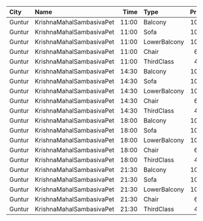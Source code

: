 | City   | Name                     |  Time | Type         | Price | Capacity | Booked |
| :----- | :----------------------- | ----: | :----------- | ----: | -------: | -----: |
| Guntur | KrishnaMahalSambasivaPet | 11:00 | Balcony      |  100₹ |      118 |      0 |
| Guntur | KrishnaMahalSambasivaPet | 11:00 | Sofa         |  100₹ |       88 |      2 |
| Guntur | KrishnaMahalSambasivaPet | 11:00 | LowerBalcony |  100₹ |      144 |      0 |
| Guntur | KrishnaMahalSambasivaPet | 11:00 | Chair        |   60₹ |      140 |      0 |
| Guntur | KrishnaMahalSambasivaPet | 11:00 | ThirdClass   |   40₹ |      140 |      0 |
| Guntur | KrishnaMahalSambasivaPet | 14:30 | Balcony      |  100₹ |      118 |      0 |
| Guntur | KrishnaMahalSambasivaPet | 14:30 | Sofa         |  100₹ |       88 |      0 |
| Guntur | KrishnaMahalSambasivaPet | 14:30 | LowerBalcony |  100₹ |      144 |      0 |
| Guntur | KrishnaMahalSambasivaPet | 14:30 | Chair        |   60₹ |      140 |      0 |
| Guntur | KrishnaMahalSambasivaPet | 14:30 | ThirdClass   |   40₹ |      140 |      0 |
| Guntur | KrishnaMahalSambasivaPet | 18:00 | Balcony      |  100₹ |      118 |      0 |
| Guntur | KrishnaMahalSambasivaPet | 18:00 | Sofa         |  100₹ |       88 |      0 |
| Guntur | KrishnaMahalSambasivaPet | 18:00 | LowerBalcony |  100₹ |      144 |      0 |
| Guntur | KrishnaMahalSambasivaPet | 18:00 | Chair        |   60₹ |      140 |      0 |
| Guntur | KrishnaMahalSambasivaPet | 18:00 | ThirdClass   |   40₹ |      140 |      0 |
| Guntur | KrishnaMahalSambasivaPet | 21:30 | Balcony      |  100₹ |      118 |      0 |
| Guntur | KrishnaMahalSambasivaPet | 21:30 | Sofa         |  100₹ |       88 |      0 |
| Guntur | KrishnaMahalSambasivaPet | 21:30 | LowerBalcony |  100₹ |      144 |      0 |
| Guntur | KrishnaMahalSambasivaPet | 21:30 | Chair        |   60₹ |      140 |      0 |
| Guntur | KrishnaMahalSambasivaPet | 21:30 | ThirdClass   |   40₹ |      140 |      0 |